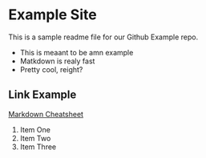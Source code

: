 # Example Site
This is a sample readme file for our Github Example repo. 
* This is meaant to be amn example
* Matkdown is realy fast
* Pretty cool, reight?


## Link Example
 [Markdown Cheatsheet](https://github.com/adam-p/markdown-here/wiki/Markdown-Cheatsheet)


 1. Item One
 2. Item Two
 3. Item Three